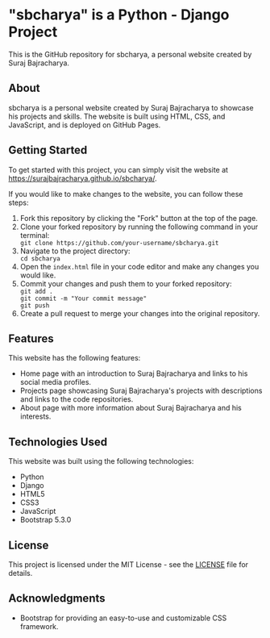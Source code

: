 
<!DOCTYPE html>    
<html>
    <body>
    <h1>"sbcharya" is a Python - Django Project</h1>
    <p>This is the GitHub repository for sbcharya, a personal website created by Suraj Bajracharya.</p>
    <h2>About</h2>
    <p>sbcharya is a personal website created by Suraj Bajracharya to showcase his projects and skills. The website is built using HTML, CSS, and JavaScript, and is deployed on GitHub Pages.</p>
    <h2>Getting Started</h2>
    <p>To get started with this project, you can simply visit the website at <a href="https://surajbajracharya.github.io/sbcharya/">https://surajbajracharya.github.io/sbcharya/</a>.</p>
    <p>If you would like to make changes to the website, you can follow these steps:</p>
    <ol>
      <li>Fork this repository by clicking the "Fork" button at the top of the page.</li>
      <li>Clone your forked repository by running the following command in your terminal:</li>
      <code>git clone https://github.com/your-username/sbcharya.git</code>
      <li>Navigate to the project directory:</li>
      <code>cd sbcharya</code>
      <li>Open the <code>index.html</code> file in your code editor and make any changes you would like.</li>
      <li>Commit your changes and push them to your forked repository:</li>
      <code>git add .<br>git commit -m "Your commit message"<br>git push</code>
      <li>Create a pull request to merge your changes into the original repository.</li>
    </ol>
    <h2>Features</h2>
    <p>This website has the following features:</p>
    <ul>
      <li>Home page with an introduction to Suraj Bajracharya and links to his social media profiles.</li>
      <li>Projects page showcasing Suraj Bajracharya's projects with descriptions and links to the code repositories.</li>
      <li>About page with more information about Suraj Bajracharya and his interests.</li>
    </ul>
    <h2>Technologies Used</h2>
    <p>This website was built using the following technologies:</p>
    <ul>
        <li>Python</li>
        <li>Django</li>
      <li>HTML5</li>
      <li>CSS3</li>
      <li>JavaScript</li>
      <li>Bootstrap 5.3.0</li>
    </ul>
    <h2>License</h2>
    <p>This project is licensed under the MIT License - see the <a href="LICENSE">LICENSE</a> file for details.</p>
    <h2>Acknowledgments</h2>
    <ul>
      <li>Bootstrap for providing an easy-to-use and customizable CSS framework.</li>
    </ul>
    </body>
    </html>
